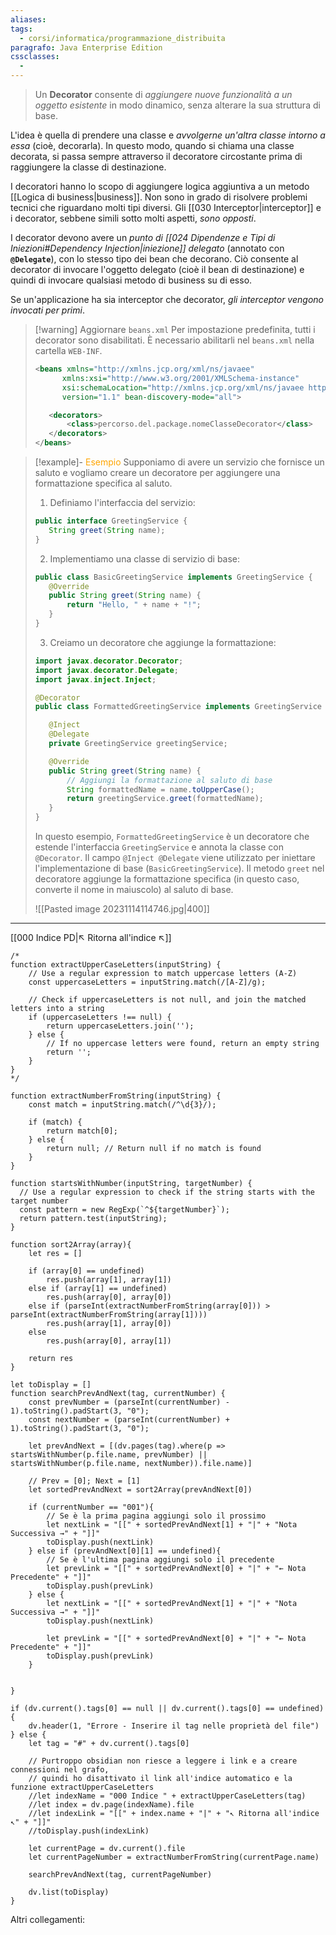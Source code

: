 ```yaml
---
aliases: 
tags:
  - corsi/informatica/programmazione_distribuita
paragrafo: Java Enterprise Edition
cssclasses:
  - 
---
```

>Un **Decorator** consente di *aggiungere nuove funzionalità a un oggetto esistente* in modo dinamico, senza alterare la sua struttura di base.

L'idea è quella di prendere una classe e *avvolgerne un'altra classe intorno a essa* (cioè, decorarla). In questo modo, quando si chiama una classe decorata, si passa sempre attraverso il decoratore circostante prima di raggiungere la classe di destinazione. 

I decoratori hanno lo scopo di aggiungere logica aggiuntiva a un metodo [[Logica di business|business]]. Non sono in grado di risolvere problemi tecnici che riguardano molti tipi diversi. Gli [[030 Interceptor|interceptor]] e i decorator, sebbene simili sotto molti aspetti, *sono opposti*.

I decorator devono avere un *punto di [[024 Dipendenze e Tipi di Iniezioni#Dependency Injection|iniezione]] delegato* (annotato con **`@Delegate`**), con lo stesso tipo dei bean che decorano. Ciò consente al decorator di invocare l'oggetto delegato (cioè il bean di destinazione) e quindi di invocare qualsiasi metodo di business su di esso. 

Se un'applicazione ha sia interceptor che decorator, *gli interceptor vengono invocati per primi*.

> [!warning] Aggiornare `beans.xml`
> Per impostazione predefinita, tutti i decorator sono disabilitati. È necessario abilitarli nel `beans.xml` nella cartella `WEB-INF`.
>```xml
><beans xmlns="http://xmlns.jcp.org/xml/ns/javaee"
>       xmlns:xsi="http://www.w3.org/2001/XMLSchema-instance"
>       xsi:schemaLocation="http://xmlns.jcp.org/xml/ns/javaee http://xmlns.jcp.org/xml/ns/javaee/beans_1_1.xsd"
>       version="1.1" bean-discovery-mode="all">
>
>    <decorators>
>        <class>percorso.del.package.nomeClasseDecorator</class>
>    </decorators>
></beans>
>```

> [!example]- <font color="orange">Esempio</font>
>Supponiamo di avere un servizio che fornisce un saluto e vogliamo creare un decoratore per aggiungere una formattazione specifica al saluto.
>
>1. Definiamo l'interfaccia del servizio:
>```java
>public interface GreetingService {
>    String greet(String name);
>}
>```
>
>2. Implementiamo una classe di servizio di base:
>```java
>public class BasicGreetingService implements GreetingService {
>    @Override
>    public String greet(String name) {
>        return "Hello, " + name + "!";
>    }
>}
>```
>
>3. Creiamo un decoratore che aggiunge la formattazione:
>```java
>import javax.decorator.Decorator;
>import javax.decorator.Delegate;
>import javax.inject.Inject;
>
>@Decorator
>public class FormattedGreetingService implements GreetingService {
>
>    @Inject
>    @Delegate
>    private GreetingService greetingService;
>
>    @Override
>    public String greet(String name) {
>        // Aggiungi la formattazione al saluto di base
>        String formattedName = name.toUpperCase();
>        return greetingService.greet(formattedName);
>    }
>}
>```
>
>In questo esempio, `FormattedGreetingService` è un decoratore che estende l'interfaccia `GreetingService` e annota la classe con `@Decorator`. Il campo `@Inject @Delegate` viene utilizzato per iniettare l'implementazione di base (`BasicGreetingService`). Il metodo `greet` nel decoratore aggiunge la formattazione specifica (in questo caso, converte il nome in maiuscolo) al saluto di base.
>
>![[Pasted image 20231114114746.jpg|400]]

___
[[000 Indice PD|↖ Ritorna all'indice ↖]]

```dataviewjs
/*
function extractUpperCaseLetters(inputString) {
	// Use a regular expression to match uppercase letters (A-Z)
	const uppercaseLetters = inputString.match(/[A-Z]/g);
	
	// Check if uppercaseLetters is not null, and join the matched letters into a string
	if (uppercaseLetters !== null) {
		return uppercaseLetters.join('');
	} else {
	    // If no uppercase letters were found, return an empty string
	    return '';
	}
}
*/

function extractNumberFromString(inputString) {
	const match = inputString.match(/^\d{3}/);
	
	if (match) {
		return match[0];
	} else {
		return null; // Return null if no match is found
	}
}

function startsWithNumber(inputString, targetNumber) {
  // Use a regular expression to check if the string starts with the target number
  const pattern = new RegExp(`^${targetNumber}`);
  return pattern.test(inputString);
}

function sort2Array(array){
	let res = []
	
	if (array[0] == undefined)
		res.push(array[1], array[1])
	else if (array[1] == undefined)
		res.push(array[0], array[0])
	else if (parseInt(extractNumberFromString(array[0])) > parseInt(extractNumberFromString(array[1])))
		res.push(array[1], array[0])
	else
		res.push(array[0], array[1])
	
	return res
}

let toDisplay = []
function searchPrevAndNext(tag, currentNumber) {
	const prevNumber = (parseInt(currentNumber) - 1).toString().padStart(3, "0");
	const nextNumber = (parseInt(currentNumber) + 1).toString().padStart(3, "0");
	
	let prevAndNext = [(dv.pages(tag).where(p => startsWithNumber(p.file.name, prevNumber) || startsWithNumber(p.file.name, nextNumber)).file.name)]
	
	// Prev = [0]; Next = [1]
	let sortedPrevAndNext = sort2Array(prevAndNext[0])
	
	if (currentNumber == "001"){ 
		// Se è la prima pagina aggiungi solo il prossimo
		let nextLink = "[[" + sortedPrevAndNext[1] + "|" + "Nota Successiva →" + "]]"
		toDisplay.push(nextLink)
	} else if (prevAndNext[0][1] == undefined){
		// Se è l'ultima pagina aggiungi solo il precedente
		let prevLink = "[[" + sortedPrevAndNext[0] + "|" + "← Nota Precedente" + "]]"
		toDisplay.push(prevLink)
	} else {
		let nextLink = "[[" + sortedPrevAndNext[1] + "|" + "Nota Successiva →" + "]]"
		toDisplay.push(nextLink)
		
		let prevLink = "[[" + sortedPrevAndNext[0] + "|" + "← Nota Precedente" + "]]"
		toDisplay.push(prevLink)
	}
	
	
}

if (dv.current().tags[0] == null || dv.current().tags[0] == undefined){
	dv.header(1, "Errore - Inserire il tag nelle proprietà del file")
} else {
	let tag = "#" + dv.current().tags[0]

	// Purtroppo obsidian non riesce a leggere i link e a creare connessioni nel grafo,
	// quindi ho disattivato il link all'indice automatico e la funzione extractUpperCaseLetters
	//let indexName = "000 Indice " + extractUpperCaseLetters(tag)
	//let index = dv.page(indexName).file
	//let indexLink = "[[" + index.name + "|" + "↖ Ritorna all'indice ↖" + "]]"
	//toDisplay.push(indexLink)
	
	let currentPage = dv.current().file
	let currentPageNumber = extractNumberFromString(currentPage.name)
	
	searchPrevAndNext(tag, currentPageNumber)
	
	dv.list(toDisplay)
}
```

Altri collegamenti: 